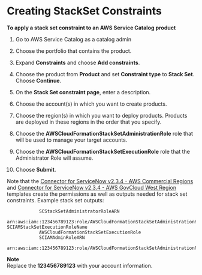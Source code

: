 # Creating StackSet Constraints<a name="stackset-constraints"></a>

**To apply a stack set constraint to an AWS Service Catalog product**

1. Go to AWS Service Catalog as a catalog admin

1. Choose the portfolio that contains the product\.

1. Expand **Constraints** and choose **Add constraints**\.

1. Choose the product from **Product** and set **Constraint type** to **Stack Set**\. Choose **Continue**\.

1. On the **Stack Set constraint page**, enter a description\.

1. Choose the account\(s\) in which you want to create products\.

1. Choose the region\(s\) in which you want to deploy products\. Products are deployed in these regions in the order that you specify\.

1. Choose the **AWSCloudFormationStackSetAdministrationRole** role that will be used to manage your target accounts\.

1. Choose the **AWSCloudFormationStackSetExecutionRole** role that the Administrator Role will assume\.

1. Choose **Submit**\.

Note that the [Connector for ServiceNow v2\.3\.4 \- AWS Commercial Regions](https://servicecatalogconnector.s3.amazonaws.com/SC_ConnectorForServiceNowv2.3.4+-AWS_Configurations_final.json) and [Connector for ServiceNow v2\.3\.4 \- AWS GovCloud West Region](https://servicecatalogconnector.s3.amazonaws.com/SC_ConnectorForServiceNowv2.3.4+-AWS_Configurations_GovCloud_final.json) templates create the permissions as well as outputs needed for stack set constraints\. Example stack set outputs: 

```
            SCStackSetAdministratorRoleARN 
            arn:aws:iam::123456789123:role/AWSCloudFormationStackSetAdministrationRole SCIAMStackSetExecutionRoleName 
            AWSCloudFormationStackSetExecutionRole  
            SCIAMAdminRoleARN 
            arn:aws:iam::123456789123:role/AWSCloudFormationStackSetAdministrationRole
```

**Note**  
Replace the **123456789123** with your account information\.